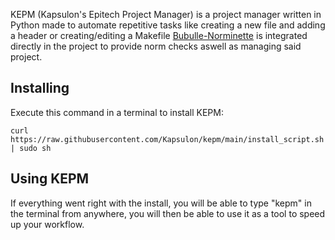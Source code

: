 KEPM (Kapsulon's Epitech Project Manager) is a project manager written in Python made to automate repetitive tasks like creating a new file and adding a header or creating/editing a Makefile
[Bubulle-Norminette](https://github.com/aureliancnx/Bubulle-Norminette) is integrated directly in the project to provide norm checks aswell as managing said project.

## Installing
Execute this command in a terminal to install KEPM:
```
curl https://raw.githubusercontent.com/Kapsulon/kepm/main/install_script.sh | sudo sh
```
## Using KEPM
If everything went right with the install, you will be able to type "kepm" in the terminal from anywhere, you will then be able to use it as a tool to speed up your workflow.
